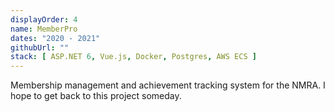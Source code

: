 ```yaml
---
displayOrder: 4
name: MemberPro
dates: "2020 - 2021"
githubUrl: ""
stack: [ ASP.NET 6, Vue.js, Docker, Postgres, AWS ECS ]
---
```


Membership management and achievement tracking system for the NMRA. I hope to get back to this project someday.
